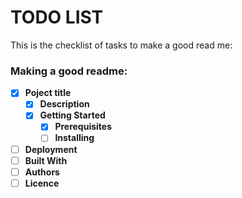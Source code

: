 # TODO LIST
This is the checklist of tasks to make a good read me:

### Making a good readme:
- [x] **Poject title**
  - [x] **Description**
  - [x] **Getting Started**
    - [x] **Prerequisites**
    - [ ] **Installing**
- [ ] **Deployment**
- [ ] **Built With** 
- [ ] **Authors**
- [ ] **Licence**